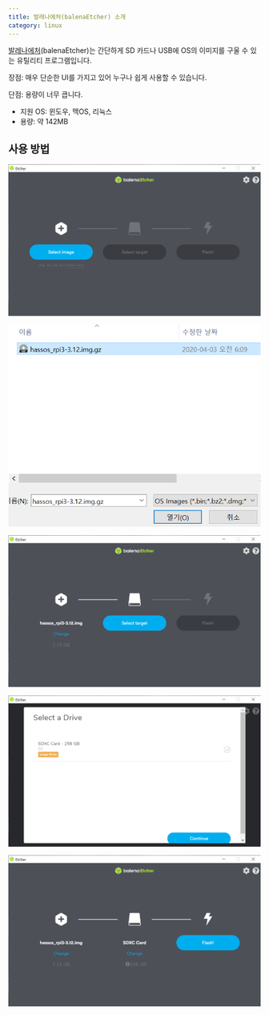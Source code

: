 ```yaml
---
title: 발레나에처(balenaEtcher) 소개
category: linux
---
```


[발레나에처]\(balenaEtcher)는 간단하게 SD 카드나 USB에 OS의 이미지를 구울 수 있는 유틸리티 프로그램입니다.

[발레나에처]: https://www.balena.io/etcher/

장점: 매우 단순한 UI를 가지고 있어 누구나 쉽게 사용할 수 있습니다.

단점: 용량이 너무 큽니다.

- 지원 OS: 윈도우, 맥OS, 리눅스
- 용량: 약 142MB

## 사용 방법

![](/assets/2020-05-07-balena-etcher-intro/balena-etcher-1.png)

![](/assets/2020-05-07-balena-etcher-intro/balena-etcher-2.png)

![](/assets/2020-05-07-balena-etcher-intro/balena-etcher-3.png)

![](/assets/2020-05-07-balena-etcher-intro/balena-etcher-4.png)

![](/assets/2020-05-07-balena-etcher-intro/balena-etcher-5.png)
